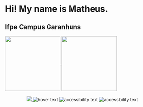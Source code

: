 
<h1> Hi! My name is Matheus. </h1>
<h2> Ifpe Campus Garanhuns </h2>
<div>
  <a href="https://github.com/Maths9">
  <img height="180em" align="center"  src="https://github-readme-stats.vercel.app/api?username=Maths9&show_icons=true&theme=radical&include_all_commits=true&count_private=true"/>
  <img height="180em" align="center"align="center" src="https://github-readme-stats.vercel.app/api/top-langs/?username=Maths9&&layout=compact&hide=shell&theme=radical"/>

</div>
 <br>

<div  align="center"> 
  <a href="https://discord.gg/yEsEa8edwt" > <img src="https://img.shields.io/badge/Discord-7289DA?style=for-the-badge&logo=discord&logoColor=white"> </a>
  <img src="https://img.shields.io/badge/HTML5-E34F26?style=for-the-badge&logo=html5&logoColor=white" title="hover text">
  <img src="https://img.shields.io/badge/CSS3-1572B6?style=for-the-badge&logo=css3&logoColor=white"  alt="accessibility text">
  <img src="https://img.shields.io/badge/JavaScript-323330?style=for-the-badge&logo=javascript&logoColor=F7DF1E"  alt="accessibility text">

</div>

 
 
</div>


